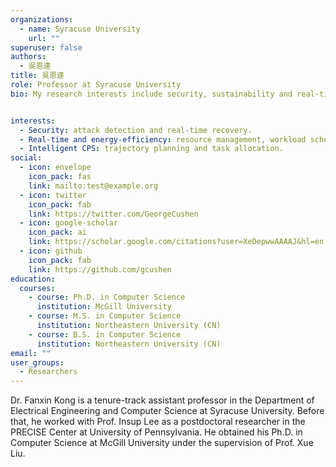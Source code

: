 ```yaml
---
organizations:
  - name: Syracuse University
    url: ""
superuser: false
authors:
  - 吳恩達
title: 吳恩達
role: Professor at Syracuse University
bio: My research interests include security, sustainability and real-time aspects for Cyber-Physical Systems (CPS) and Internet of Things (IoT). My application areas include automobiles and transportation systems, cloud and data centers, and power and energy systems. My research techniques include optimization, algorithm design, data analysis, machine learning, control, and game theory.


interests:
  - Security: attack detection and real-time recovery. 
  - Real-time and energy-efficiency: resource management, workload scheduling, and mechanism design. 
  - Intelligent CPS: trajectory planning and task allocation.
social:
  - icon: envelope
    icon_pack: fas
    link: mailto:test@example.org
  - icon: twitter
    icon_pack: fab
    link: https://twitter.com/GeorgeCushen
  - icon: google-scholar
    icon_pack: ai
    link: https://scholar.google.com/citations?user=XeDepwwAAAAJ&hl=en
  - icon: github
    icon_pack: fab
    link: https://github.com/gcushen
education:
  courses:
    - course: Ph.D. in Computer Science
      institution: McGill University
    - course: M.S. in Computer Science
      institution: Northeastern University (CN)
    - course: B.S. in Computer Science
      institution: Northeastern University (CN)
email: ""
user_groups:
  - Researchers
---
```

Dr. Fanxin Kong is a tenure-track assistant professor in the Department of Electrical Engineering and Computer Science at Syracuse University. Before that, he worked with Prof. Insup Lee as a postdoctoral researcher in the PRECISE Center at University of Pennsylvania. He obtained his Ph.D. in Computer Science at McGill University under the supervision of Prof. Xue Liu.
